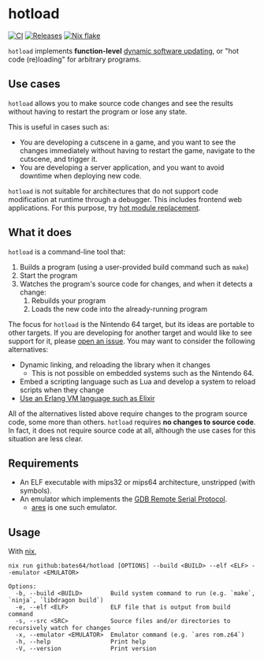 # hotload

[![CI](https://github.com/bates64/hotload/actions/workflows/ci.yml/badge.svg)](https://github.com/bates64/hotload/actions/?workflow=CI)
[![Releases](https://img.shields.io/github/v/tag/bates64/hotload&label=release)](https://github.com/bates64/hotload/releases)
[![Nix flake](https://img.shields.io/badge/flake-github%3Abates64%2Fhotload-blue?logo=nixos&labelColor=white)](https://nixos.wiki/wiki/Flakes)

`hotload` implements **function-level** [dynamic software updating](https://wikipedia.org/wiki/Dynamic_software_updating), or "hot code (re)loading" for arbitrary programs.

## Use cases

`hotload` allows you to make source code changes and see the results without having to restart the program or lose any state.

This is useful in cases such as:

- You are developing a cutscene in a game, and you want to see the changes immediately without having to restart the game, navigate to the cutscene, and trigger it.
- You are developing a server application, and you want to avoid downtime when deploying new code.

`hotload` is not suitable for architectures that do not support code modification at runtime through a debugger. This includes frontend web applications. For this purpose, try [hot module replacement](https://vitejs.dev/guide/api-hmr.html).

## What it does

`hotload` is a command-line tool that:

1. Builds a program (using a user-provided build command such as `make`)
2. Start the program
3. Watches the program's source code for changes, and when it detects a change:
    1. Rebuilds your program
    2. Loads the new code into the already-running program

The focus for `hotload` is the Nintendo 64 target, but its ideas are portable to other targets. If you are developing for another target and would like to see support for it, please [open an issue](https://github.com/bates64/hotload/issues/new). You may want to consider the following alternatives:
- Dynamic linking, and reloading the library when it changes
  * This is not possible on embedded systems such as the Nintendo 64.
- Embed a scripting language such as Lua and develop a system to reload scripts when they change
- [Use an Erlang VM language such as Elixir](https://www.elixirwiki.com/wiki/Erlang_Hot_Code_Reloading)

All of the alternatives listed above require changes to the program source code, some more than others. `hotload` requires **no changes to source code**. In fact, it does not require source code at all, although the use cases for this situation are less clear.

## Requirements

- An ELF executable with mips32 or mips64 architecture, unstripped (with symbols).
- An emulator which implements the [GDB Remote Serial Protocol](https://sourceware.org/gdb/current/onlinedocs/gdb.html/Remote-Protocol.html).
    - [ares](https://ares-emu.net) is one such emulator.

## Usage

With [nix](https://zero-to-nix.com/),

```shell
nix run github:bates64/hotload [OPTIONS] --build <BUILD> --elf <ELF> --emulator <EMULATOR>
```

```
Options:
  -b, --build <BUILD>        Build system command to run (e.g. `make`, `ninja`, `libdragon build`)
  -e, --elf <ELF>            ELF file that is output from build command
  -s, --src <SRC>            Source files and/or directories to recursively watch for changes
  -x, --emulator <EMULATOR>  Emulator command (e.g. `ares rom.z64`)
  -h, --help                 Print help
  -V, --version              Print version
```
